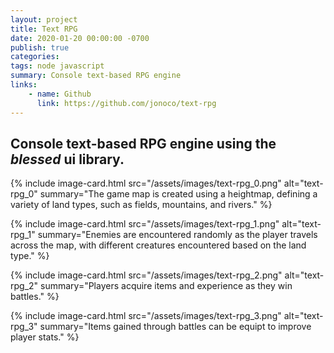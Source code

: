 ```yaml
---
layout: project
title: Text RPG
date: 2020-01-20 00:00:00 -0700
publish: true
categories: 
tags: node javascript
summary: Console text-based RPG engine
links:
    - name: Github
      link: https://github.com/jonoco/text-rpg
---
```

## Console text-based RPG engine using the *blessed* ui library.

{% include image-card.html 
    src="/assets/images/text-rpg_0.png"
    alt="text-rpg_0" 
    summary="The game map is created using a heightmap, defining a variety of land types, such as fields, mountains, and rivers." 
%}

{% include image-card.html 
    src="/assets/images/text-rpg_1.png"
    alt="text-rpg_1" 
    summary="Enemies are encountered randomly as the player travels across the map, with different creatures encountered based on the land type." 
%}

{% include image-card.html 
    src="/assets/images/text-rpg_2.png"
    alt="text-rpg_2" 
    summary="Players acquire items and experience as they win battles." 
%}

{% include image-card.html 
    src="/assets/images/text-rpg_3.png"
    alt="text-rpg_3" 
    summary="Items gained through battles can be equipt to improve player stats." 
%}
